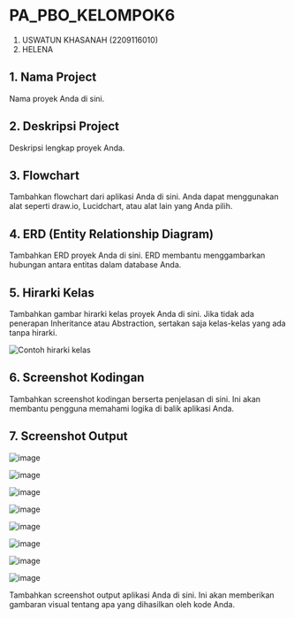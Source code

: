 # PA_PBO_KELOMPOK6
1. USWATUN KHASANAH (2209116010)
2. HELENA

## 1. Nama Project

Nama proyek Anda di sini.

## 2. Deskripsi Project

Deskripsi lengkap proyek Anda.

## 3. Flowchart

Tambahkan flowchart dari aplikasi Anda di sini. Anda dapat menggunakan alat seperti draw.io, Lucidchart, atau alat lain yang Anda pilih.

## 4. ERD (Entity Relationship Diagram)

Tambahkan ERD proyek Anda di sini. ERD membantu menggambarkan hubungan antara entitas dalam database Anda.

## 5. Hirarki Kelas

Tambahkan gambar hirarki kelas proyek Anda di sini. Jika tidak ada penerapan Inheritance atau Abstraction, sertakan saja kelas-kelas yang ada tanpa hirarki.

![Contoh hirarki kelas](link_gambar_anda_di_sini)

## 6. Screenshot Kodingan

Tambahkan screenshot kodingan berserta penjelasan di sini. Ini akan membantu pengguna memahami logika di balik aplikasi Anda.

## 7. Screenshot Output

![image](https://github.com/PA-PBO-KELOMPOK-6-Project-Akhir/PA_PBO_KELOMPOK6/assets/115265157/ed755a07-d40c-48c4-903b-4e57a85f2de9)

![image](https://github.com/PA-PBO-KELOMPOK-6-Project-Akhir/PA_PBO_KELOMPOK6/assets/115265157/3d502148-f1d0-4029-aeff-54ccf4acaaaf)

![image](https://github.com/PA-PBO-KELOMPOK-6-Project-Akhir/PA_PBO_KELOMPOK6/assets/115265157/5f5a004a-8e4b-4ce7-8db1-56190c90e3a4)

![image](https://github.com/PA-PBO-KELOMPOK-6-Project-Akhir/PA_PBO_KELOMPOK6/assets/115265157/8adf7a09-de5b-4d94-9f06-86cbc0036458)

![image](https://github.com/PA-PBO-KELOMPOK-6-Project-Akhir/PA_PBO_KELOMPOK6/assets/115265157/4fb3f40e-204d-4d5d-84e8-d719cb9aed58)

![image](https://github.com/PA-PBO-KELOMPOK-6-Project-Akhir/PA_PBO_KELOMPOK6/assets/115265157/3d502148-f1d0-4029-aeff-54ccf4acaaaf)

![image](https://github.com/PA-PBO-KELOMPOK-6-Project-Akhir/PA_PBO_KELOMPOK6/assets/115265157/f915bff1-d324-4e45-b72f-7e5b03fdf121)

![image](https://github.com/PA-PBO-KELOMPOK-6-Project-Akhir/PA_PBO_KELOMPOK6/assets/115265157/68afcb73-df40-4805-8ed5-0a2108e00b74)








Tambahkan screenshot output aplikasi Anda di sini. Ini akan memberikan gambaran visual tentang apa yang dihasilkan oleh kode Anda.

